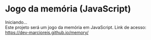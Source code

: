 # Jogo da memória (JavaScript)
Iniciando...<br>
Este projeto será um jogo da memória em JavaScript.<bv>
Link de acesso: https://dev-marcioreis.github.io/memory/
